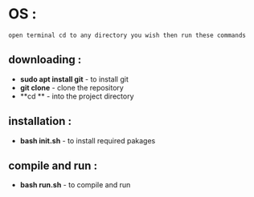 # OS :
    open terminal cd to any directory you wish then run these commands 
## downloading : 
   * **sudo apt install git** - to install git
   * **git clone** - clone the repository
   * **cd ** - into the project directory
## installation : 
   * **bash init.sh** - to install required pakages
## compile and run : 
   * **bash run.sh** - to compile and run
